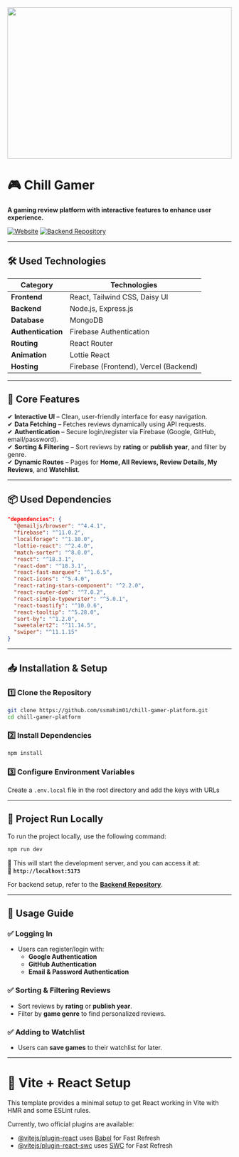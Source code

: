 <div align="center">
  <img width="100%" height="340" src="https://github.com/ssmahim01/chill-gamer-platform/blob/main/public/chill-gamer-web.png"  />
</div>

# 🎮 Chill Gamer

**A gaming review platform with interactive features to enhance user experience.**

[![Website](https://img.shields.io/badge/Live%20Demo-Popular%20Medical%20Camp-brightgreen)](https://chill-gamer-application.web.app) 
[![Backend Repository](https://img.shields.io/badge/Backend%20Repository-Click%20Here-blue)](https://github.com/ssmahim01/chill-gamer-platform-server)

---

## 🛠️ Used Technologies

| Category        | Technologies |
|----------------|-------------|
| **Frontend**   | React, Tailwind CSS, Daisy UI |
| **Backend**    | Node.js, Express.js |
| **Database**   | MongoDB |
| **Authentication** | Firebase Authentication |
| **Routing**    | React Router |
| **Animation**  | Lottie React |
| **Hosting**    | Firebase (Frontend), Vercel (Backend) |

---

## 🚀 Core Features

✔ **Interactive UI** – Clean, user-friendly interface for easy navigation.  
✔ **Data Fetching** – Fetches reviews dynamically using API requests.  
✔ **Authentication** – Secure login/register via Firebase (Google, GitHub, email/password).  
✔ **Sorting & Filtering** – Sort reviews by **rating** or **publish year**, and filter by genre.  
✔ **Dynamic Routes** – Pages for **Home, All Reviews, Review Details, My Reviews**, and **Watchlist**.  

---

## 📦 Used Dependencies
```json
"dependencies": {
  "@emailjs/browser": "^4.4.1",
  "firebase": "^11.0.2",
  "localforage": "^1.10.0",
  "lottie-react": "^2.4.0",
  "match-sorter": "^8.0.0",
  "react": "^18.3.1",
  "react-dom": "^18.3.1",
  "react-fast-marquee": "^1.6.5",
  "react-icons": "^5.4.0",
  "react-rating-stars-component": "^2.2.0",
  "react-router-dom": "^7.0.2",
  "react-simple-typewriter": "^5.0.1",
  "react-toastify": "^10.0.6",
  "react-tooltip": "^5.28.0",
  "sort-by": "^1.2.0",
  "sweetalert2": "^11.14.5",
  "swiper": "^11.1.15"
}
```
---

## 📥 Installation & Setup

### 1️⃣ Clone the Repository
```sh
git clone https://github.com/ssmahim01/chill-gamer-platform.git
cd chill-gamer-platform
```

### 2️⃣ Install Dependencies
```sh
npm install
```

### 3️⃣ Configure Environment Variables
Create a `.env.local` file in the root directory and add the keys with URLs

---

## 🏃 Project Run Locally

To run the project locally, use the following command:

```sh
npm run dev
```

🔹 This will start the development server, and you can access it at:  
📌 **`http://localhost:5173`**  

For backend setup, refer to the **[Backend Repository](https://github.com/ssmahim01/chill-gamer-platform-server)**.

---

## 📌 Usage Guide

### ✅ Logging In
- Users can register/login with:
  - **Google Authentication**
  - **GitHub Authentication**
  - **Email & Password Authentication**

### ✅ Sorting & Filtering Reviews
- Sort reviews by **rating** or **publish year**.
- Filter by **game genre** to find personalized reviews.

### ✅ Adding to Watchlist
- Users can **save games** to their watchlist for later.

---

# 🔧 Vite + React Setup

This template provides a minimal setup to get React working in Vite with HMR and some ESLint rules.

Currently, two official plugins are available:

- [@vitejs/plugin-react](https://github.com/vitejs/vite-plugin-react/blob/main/packages/plugin-react/README.md) uses [Babel](https://babeljs.io/) for Fast Refresh
- [@vitejs/plugin-react-swc](https://github.com/vitejs/vite-plugin-react-swc) uses [SWC](https://swc.rs/) for Fast Refresh
